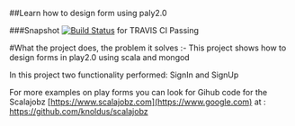 ##Learn how to design form using paly2.0

###Snapshot
[![Build Status](https://travis-ci.org/ruchijindal/FormDemoInPlay.png?branch=master)](https://travis-ci.org/ruchijindal/FormDemoInPlay) for TRAVIS CI Passing

#What the project does, the problem it solves :-
This project shows how to design forms in play2.0 using scala and mongod

In this project two functionality performed: SignIn and SignUp

For more examples on play forms you can look for  Gihub code for the Scalajobz [https://www.scalajobz.com](https://www.google.com)
at    :  https://github.com/knoldus/scalajobz
